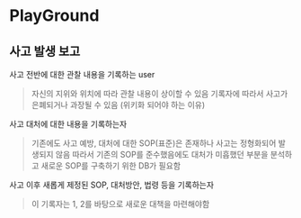 # PlayGround

## 사고 발생 보고

사고 전반에 대한 관찰 내용을 기록하는 user
> 자신의 지위와 위치에 따라 관찰 내용이 상이할 수 있음
> 기록자에 따라서 사고가 은폐되거나 과장될 수 있음 (위키화 되어야 하는 이유)

사고 대처에 대한 내용을 기록하는자
> 기존에도 사고 예방, 대처에 대한 SOP(표준)은 존재하나 사고는 정형화되어 발생되지 않음
> 따라서 기존의 SOP를 준수했음에도 대처가 미흡했던 부분을 분석하고 새로운 SOP를 구축하기 위한 DB가 필요함

사고 이후 새롭게 제정된 SOP, 대처방안, 법령 등을 기록하는자
> 이 기록자는 1, 2를 바탕으로 새로운 대책을 마련해야함
> 
